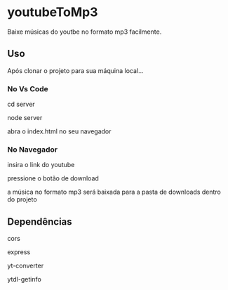 
# youtubeToMp3

Baixe músicas do youtbe no formato mp3 facilmente.


## Uso

Após clonar o projeto para sua máquina local...

 


### No Vs Code

cd server 

node server

abra o index.html no seu navegador
### No Navegador

insira o link do youtube

pressione o botão de download

a música no formato mp3 será baixada para a pasta de downloads dentro do projeto
## Dependências

cors

express

yt-converter

ytdl-getinfo